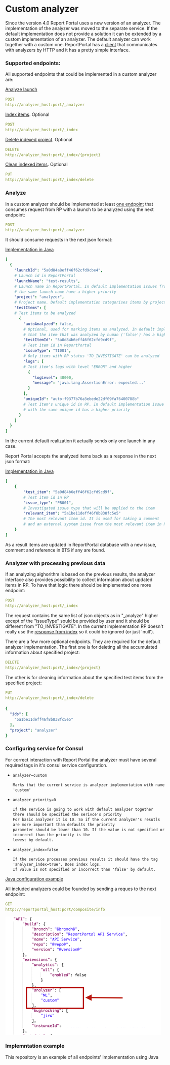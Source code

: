 # Custom analyzer

Since the version 4.0 Report Portal uses a new version of an analyzer. The implementation of the analyzer was moved to the
separate service. If the default implementation does not provide a solution it can be extended by a
custom implementation of an analyzer. The default analyzer can work together with a custom one. ReportPortal has a [client](https://github.com/reportportal/service-api/blob/develop/src/main/java/com/epam/ta/reportportal/core/analyzer/client/AnalyzerServiceClient.java) that communicates
with analyzers by HTTP and it has a pretty simple interface. 

### Supported endpoints:

All supported endpoints that could be implemented in a custom analyzer are:

[Analyze launch](#analyze)
```yaml
POST
http://analyzer_host:port/_analyzer
```

[Index items](#analyzer-with-processing-previous-data). Optional
```yaml
POST
http://analyzer_host:port/_index
```

[Delete indexed project](#analyzer-with-processing-previous-data). Optional
```yaml
DELETE
http://analyzer_host:port/_index/{project}
```

[Clean indexed items](#analyzer-with-processing-previous-data). Optional
```yaml
PUT
http://analyzer_host:port/_index/delete
```


### Analyze
In a custom analyzer should be implemented at least [one endpoint](https://github.com/reportportal/example-custom-analyzer/blob/b866fb64441cb25651e37e39411631aa2b6f46d7/src/main/java/by/pbortnik/analyzer/controller/AnalyzerController.java#L17) that consumes request from RP with a launch to be analyzed using the next endpoint:
```yaml
POST
http://analyzer_host:port/_analyzer
```
It should consume requests in the next json format:

[Implementation in Java](https://github.com/reportportal/example-custom-analyzer/blob/develop/src/main/java/by/pbortnik/analyzer/model/IndexLaunch.java)

```yaml
[
  {
    "launchId": "5a0d84a8eff46f62cfd9cbe4",                   
    # Launch id in ReportPortal
    "launchName": "test-results",  
    # Launch name in ReportPortal. In default implementation issues from the launch with
    # the same launch name have a higher priority
    "project": "analyzer",                       
    # Project name. Default implementation categorises items by project  
    "testItems": [                                            
    # Test items to be analyzed
      {
        "autoAnalyzed": false,
        # Optional, used for marking items as analyzed. In default implementation it means 
        # that the item that was analyzed by human ('false') has a higher priority
        "testItemId": "5a0d84b6eff46f62cfd9cd9f",             
        # Test item id in ReportPortal       
        "issueType": "TI001",         
        # Only items with RP status 'TO_INVESTIGATE' can be analyzed        
        "logs": [
        # Test item's logs with level "ERROR" and higher          
          {
            "logLevel": 40000,
            "message": "java.lang.AssertionError: expected..."
          } 
        ],                                                    
        "uniqueId": "auto:f9377b76a3ebede22df09fa76400788b"   
        # Test Item's unique id in RP. In default implementation issue from item 
        # with the same unique id has a higher priority
      }
    ]
  }
]
```
In the current default realization it actually sends only one launch in any case. 


Report Portal accepts the analyzed items back as a response in the next json format:

[Implementation in Java](https://github.com/reportportal/example-custom-analyzer/blob/master/src/main/java/by/pbortnik/analyzer/model/AnalyzedItemRs.java)
```yaml
[
    {
        "test_item": "5a0d84b6eff46f62cfd9cd9f",
        # Test item id in RP        
        "issue_type": "PB001",
        # Investigated issue type that will be applied to the item
        "relevant_item": "5a1be11deff46f8b838fc5e5"
        # The most relevant item id. It is used for taking a comment 
        # and an external system issue from the most relevant item in RP
    }
]
```

As a result items are updated in ReportPortal database with a new issue, comment and reference in BTS if any are found.

### Analyzer with processing previous data

If an analyzing alghorithm is based on the previous results, the analyzer interface also provides possibility to collect information about updated items in RP. To have that logic there should be implemented one more endpoint:

```yaml
POST
http://analyzer_host:port/_index
```

The request contains the same list of json objects as in "_analyze" higher except of the "issueType" sould be provided by user and it should be different from "TO_INVESTIGATE". In the current implementation RP doesn't really use the [response from index](https://github.com/reportportal/service-api/blob/master/src/main/java/com/epam/ta/reportportal/core/analyzer/model/IndexRs.java) so it could be ignored (or just 'null').

There are a few more optional endpoints. They are required for the default analyzer implementation. The first one is for deleting all the accumulated information about specified project: 

```yaml
DELETE
http://analyzer_host:port/_index/{project}
```
The other is for cleaning information about the specified test items from the specified project: 

```yaml
PUT
http://analyzer_host:port/_index/delete

{
  "ids": [
    "5a1be11deff46f8b838fc5e5"
  ],
  "project": "analyzer"
}
```

### Configuring service for Consul

For correct interaction with Report Portal the analyzer must have several required tags in it's consul service configuration. 

* `analyzer=custom` 

      Marks that the current service is analyzer implementation with name 'custom'

* `analyzer_priority=0` 

      If the service is going to work with default analyzer together there should be specified the serivce's priority 
      For basic analyzer it is 10. So if the current analyzer's resutls are more important than defaults the priority 
      parameter should be lower than 10. If the value is not specified or incorrect than the priority is the 
      lowest by default.
      
* `analyzer_index=false`

      If the service processes previous results it should have the tag 'analyzer_index=true'. Does index logs.
      If value is not specified or incorrect than 'false' by default.

[Java configuration example](https://github.com/reportportal/example-custom-analyzer/blob/master/src/main/resources/application.yaml)

All included analyzers could be founded by sending a reques to the next endpoint:

```yaml
GET
http://reportportal_host:port/composite/info
```

![composite/info](/CompositeInfo.png?raw=true)

### Implemntation example

This repository is an example of all endpoints' implementation using Java
